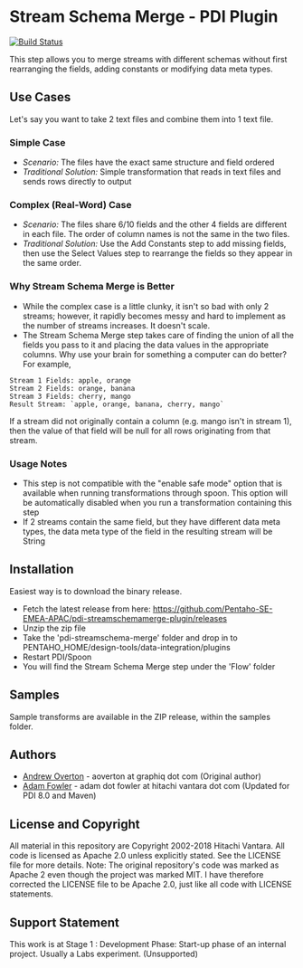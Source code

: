 # Stream Schema Merge - PDI Plugin

[![Build Status](https://travis-ci.org/graphiq-data/pdi-streamschemamerge-plugin.svg)](https://travis-ci.org/graphiq-data/pdi-streamschemamerge-plugin)

This step allows you to merge streams with different schemas without first rearranging the fields, adding constants or modifying data meta types.

## Use Cases
Let's say you want to take 2 text files and combine them into 1 text file. 

### Simple Case
+ *Scenario:* The files have the exact same structure and field ordered
+ *Traditional Solution:* Simple transformation that reads in text files and sends rows directly to output

### Complex (Real-Word) Case
+ *Scenario:* The files share 6/10 fields and the other 4 fields are different in each file. The order of column names is not the same in the two files.
+ *Traditional Solution:* Use the Add Constants step to add missing fields, then use the Select Values step to rearrange the fields so they appear in the same order.

### Why Stream Schema Merge is Better
+ While the complex case is a little clunky, it isn't so bad with only 2 streams; however, it rapidly becomes messy and hard to implement as the number of streams increases. It doesn't scale.
+ The Stream Schema Merge step takes care of finding the union of all the fields you pass to it and placing the data values in the appropriate columns. Why use your brain for something a computer can do better? For example,
```
Stream 1 Fields: apple, orange
Stream 2 Fields: orange, banana
Stream 3 Fields: cherry, mango
Result Stream: `apple, orange, banana, cherry, mango`
```
If a stream did not originally contain a column (e.g. mango isn't in stream 1), then the value of that field will be null for all rows originating from that stream.

### Usage Notes
+ This step is not compatible with the "enable safe mode" option that is available when running transformations through spoon. This option will be automatically disabled when you run a transformation containing this step
+ If 2 streams contain the same field, but they have different data meta types, the data meta type of the field in the resulting stream will be String

## Installation

Easiest way is to download the binary release.

- Fetch the latest release from here: https://github.com/Pentaho-SE-EMEA-APAC/pdi-streamschemamerge-plugin/releases 
- Unzip the zip file
- Take the 'pdi-streamschema-merge' folder and drop in to PENTAHO_HOME/design-tools/data-integration/plugins
- Restart PDI/Spoon
- You will find the Stream Schema Merge step under the 'Flow' folder

## Samples

Sample transforms are available in the ZIP release, within the samples folder.

## Authors
+ [Andrew Overton](https://team.graphiq.com/l/232/Andrew-Overton) - aoverton at graphiq dot com (Original author)
+ [Adam Fowler](https://github.com/adamfowleruk) - adam dot fowler at hitachi vantara dot com (Updated for PDI 8.0 and Maven)

## License and Copyright

All material in this repository are Copyright 2002-2018 Hitachi Vantara. All code is licensed as Apache 2.0 unless explicitly stated. See the LICENSE file for more details. Note: The original repository's code was marked as Apache 2 even though the project was marked MIT. I have therefore corrected the LICENSE file to be Apache 2.0, just like all code with LICENSE statements.

## Support Statement

This work is at Stage 1 : Development Phase: Start-up phase of an internal project. Usually a Labs experiment. (Unsupported)